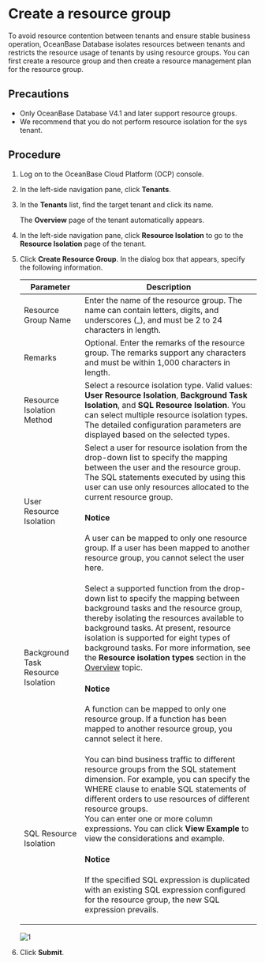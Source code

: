 # Create a resource group

To avoid resource contention between tenants and ensure stable business operation, OceanBase Database isolates resources between tenants and restricts the resource usage of tenants by using resource groups. You can first create a resource group and then create a resource management plan for the resource group.

## Precautions

* Only OceanBase Database V4.1 and later support resource groups.
* We recommend that you do not perform resource isolation for the sys tenant.

## Procedure

1. Log on to the OceanBase Cloud Platform (OCP) console.

2. In the left-side navigation pane, click **Tenants**.

3. In the **Tenants** list, find the target tenant and click its name.

   The **Overview** page of the tenant automatically appears.

4. In the left-side navigation pane, click **Resource Isolation** to go to the **Resource Isolation** page of the tenant.

5. Click **Create Resource Group**. In the dialog box that appears, specify the following information.

   | Parameter | Description |
   |--------|---------|
   | Resource Group Name | Enter the name of the resource group. The name can contain letters, digits, and underscores (_), and must be 2 to 24 characters in length.  |
   | Remarks | Optional. Enter the remarks of the resource group. The remarks support any characters and must be within 1,000 characters in length. |
   | Resource Isolation Method | Select a resource isolation type. Valid values: **User Resource Isolation**, **Background Task Isolation**, and **SQL Resource Isolation**. You can select multiple resource isolation types. The detailed configuration parameters are displayed based on the selected types.  |
   | User Resource Isolation | Select a user for resource isolation from the drop-down list to specify the mapping between the user and the resource group. The SQL statements executed by using this user can use only resources allocated to the current resource group. <main id="notice" type='notice'><h4>Notice</h4><p>A user can be mapped to only one resource group. If a user has been mapped to another resource group, you cannot select the user here. </p></main> |
   | Background Task Resource Isolation | Select a supported function from the drop-down list to specify the mapping between background tasks and the resource group, thereby isolating the resources available to background tasks. At present, resource isolation is supported for eight types of background tasks. For more information, see the **Resource isolation types** section in the [Overview](100.resource-isolation-overview.md) topic.  <main id="notice" type='notice'><h4>Notice</h4><p>A function can be mapped to only one resource group. If a function has been mapped to another resource group, you cannot select it here. </p></main> |
   | SQL Resource Isolation | You can bind business traffic to different resource groups from the SQL statement dimension. For example, you can specify the WHERE clause to enable SQL statements of different orders to use resources of different resource groups. </br>You can enter one or more column expressions. You can click **View Example** to view the considerations and example. <main id="notice" type='notice'><h4>Notice</h4><p>If the specified SQL expression is duplicated with an existing SQL expression configured for the resource group, the new SQL expression prevails. </p></main> |

   ![1](https://obbusiness-private.oss-cn-shanghai.aliyuncs.com/doc/img/ocp/420/420-en/%E5%88%9B%E5%BB%BA%E8%B5%84%E6%BA%90%E7%BB%84.png)

6. Click **Submit**.
